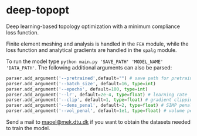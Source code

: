 # deep-topopt
Deep learning-based topology optimization with a minimum compliance loss function.

Finite element meshing and analysis is handled in the `FEA` module, while the loss function and analytical gradients are handled in the `spalg` module.

To run the model type `python main.py 'SAVE_PATH' 'MODEL_NAME' 'DATA_PATH'`. The following additional arguments can also be parsed:

```python
parser.add_argument('--pretrained',default="") # save path for pretrained weights
parser.add_argument('--batch_size', default=16, type=int) 
parser.add_argument('--epochs', default=100, type=int)
parser.add_argument('--lr', default=2e-4, type=float) # learning rate
parser.add_argument('--clip', default=1, type=float) # gradient clipping value
parser.add_argument('--dens_penal', default=2, type=float) # SIMP penalization
parser.add_argument('--vol_penal', default=1e1, type=float) # volume penalization
```

Send a mail to maoel@mek.dtu.dk if you want to obtain the datasets needed to train the model.
